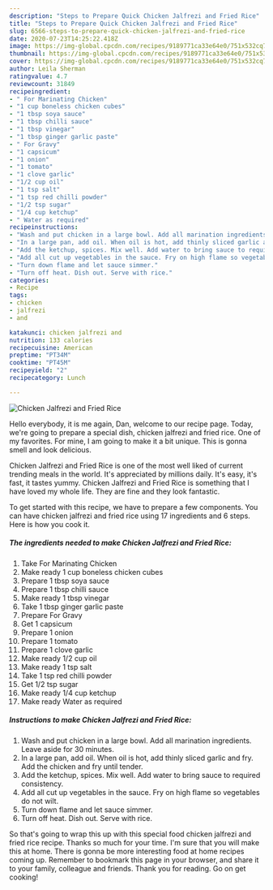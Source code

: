 ```yaml
---
description: "Steps to Prepare Quick Chicken Jalfrezi and Fried Rice"
title: "Steps to Prepare Quick Chicken Jalfrezi and Fried Rice"
slug: 6566-steps-to-prepare-quick-chicken-jalfrezi-and-fried-rice
date: 2020-07-23T14:25:22.418Z
image: https://img-global.cpcdn.com/recipes/9189771ca33e64e0/751x532cq70/chicken-jalfrezi-and-fried-rice-recipe-main-photo.jpg
thumbnail: https://img-global.cpcdn.com/recipes/9189771ca33e64e0/751x532cq70/chicken-jalfrezi-and-fried-rice-recipe-main-photo.jpg
cover: https://img-global.cpcdn.com/recipes/9189771ca33e64e0/751x532cq70/chicken-jalfrezi-and-fried-rice-recipe-main-photo.jpg
author: Leila Sherman
ratingvalue: 4.7
reviewcount: 31849
recipeingredient:
- " For Marinating Chicken"
- "1 cup boneless chicken cubes"
- "1 tbsp soya sauce"
- "1 tbsp chilli sauce"
- "1 tbsp vinegar"
- "1 tbsp ginger garlic paste"
- " For Gravy"
- "1 capsicum"
- "1 onion"
- "1 tomato"
- "1 clove garlic"
- "1/2 cup oil"
- "1 tsp salt"
- "1 tsp red chilli powder"
- "1/2 tsp sugar"
- "1/4 cup ketchup"
- " Water as required"
recipeinstructions:
- "Wash and put chicken in a large bowl. Add all marination ingredients. Leave aside for 30 minutes."
- "In a large pan, add oil. When oil is hot, add thinly sliced garlic and fry. Add the chicken and fry until tender."
- "Add the ketchup, spices. Mix well. Add water to bring sauce to required consistency."
- "Add all cut up vegetables in the sauce. Fry on high flame so vegetables do not wilt."
- "Turn down flame and let sauce simmer."
- "Turn off heat. Dish out. Serve with rice."
categories:
- Recipe
tags:
- chicken
- jalfrezi
- and

katakunci: chicken jalfrezi and 
nutrition: 133 calories
recipecuisine: American
preptime: "PT34M"
cooktime: "PT45M"
recipeyield: "2"
recipecategory: Lunch

---
```



![Chicken Jalfrezi and Fried Rice](https://img-global.cpcdn.com/recipes/9189771ca33e64e0/751x532cq70/chicken-jalfrezi-and-fried-rice-recipe-main-photo.jpg)

Hello everybody, it is me again, Dan, welcome to our recipe page. Today, we're going to prepare a special dish, chicken jalfrezi and fried rice. One of my favorites. For mine, I am going to make it a bit unique. This is gonna smell and look delicious.



Chicken Jalfrezi and Fried Rice is one of the most well liked of current trending meals in the world. It's appreciated by millions daily. It's easy, it's fast, it tastes yummy. Chicken Jalfrezi and Fried Rice is something that I have loved my whole life. They are fine and they look fantastic.


To get started with this recipe, we have to prepare a few components. You can have chicken jalfrezi and fried rice using 17 ingredients and 6 steps. Here is how you cook it.

<!--inarticleads1-->

##### The ingredients needed to make Chicken Jalfrezi and Fried Rice:

1. Take  For Marinating Chicken
1. Make ready 1 cup boneless chicken cubes
1. Prepare 1 tbsp soya sauce
1. Prepare 1 tbsp chilli sauce
1. Make ready 1 tbsp vinegar
1. Take 1 tbsp ginger garlic paste
1. Prepare  For Gravy
1. Get 1 capsicum
1. Prepare 1 onion
1. Prepare 1 tomato
1. Prepare 1 clove garlic
1. Make ready 1/2 cup oil
1. Make ready 1 tsp salt
1. Take 1 tsp red chilli powder
1. Get 1/2 tsp sugar
1. Make ready 1/4 cup ketchup
1. Make ready  Water as required




<!--inarticleads2-->

##### Instructions to make Chicken Jalfrezi and Fried Rice:

1. Wash and put chicken in a large bowl. Add all marination ingredients. Leave aside for 30 minutes.
1. In a large pan, add oil. When oil is hot, add thinly sliced garlic and fry. Add the chicken and fry until tender.
1. Add the ketchup, spices. Mix well. Add water to bring sauce to required consistency.
1. Add all cut up vegetables in the sauce. Fry on high flame so vegetables do not wilt.
1. Turn down flame and let sauce simmer.
1. Turn off heat. Dish out. Serve with rice.




So that's going to wrap this up with this special food chicken jalfrezi and fried rice recipe. Thanks so much for your time. I'm sure that you will make this at home. There is gonna be more interesting food at home recipes coming up. Remember to bookmark this page in your browser, and share it to your family, colleague and friends. Thank you for reading. Go on get cooking!
